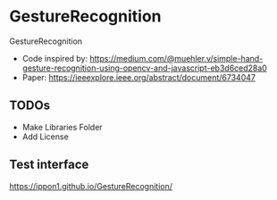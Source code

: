 # GestureRecognition
GestureRecognition

 * Code inspired by: https://medium.com/@muehler.v/simple-hand-gesture-recognition-using-opencv-and-javascript-eb3d6ced28a0
 * Paper: https://ieeexplore.ieee.org/abstract/document/6734047

## TODOs
* Make Libraries Folder
* Add License

## Test interface
https://ippon1.github.io/GestureRecognition/
